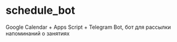 # schedule_bot
Google Calendar + Apps Script + Telegram Bot, бот для рассылки напоминаний о занятиях
